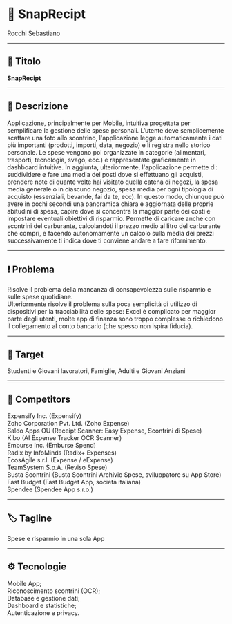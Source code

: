 # 📱 SnapRecipt  
Rocchi Sebastiano  

---

## 📝 Titolo
**SnapRecipt**


---

## 🧾 Descrizione
Applicazione, principalmente per Mobile, intuitiva progettata per semplificare la gestione delle spese personali.  L’utente deve semplicemente scattare una foto allo scontrino, l'applicazione legge automaticamente i dati più importanti (prodotti, importi, data, negozio) e li registra nello storico personale. Le spese vengono poi organizzate in categorie (alimentari, trasporti, tecnologia, svago, ecc.) e rappresentate graficamente in dashboard intuitive. In aggiunta, ulteriormente, l'applicazione permette di: suddividere e fare una media dei posti dove si effettuano gli acquisti, prendere note di quante volte hai visitato quella catena di negozi, la spesa media generale o in ciascuno negozio,  spesa media per ogni tipologia di acquisto (essenziali, bevande, fai da te, ecc). In questo modo, chiunque può avere in pochi secondi una panoramica chiara e aggiornata delle proprie abitudini di spesa, capire dove si concentra la maggior parte dei costi e impostare eventuali obiettivi di risparmio.  Permette di caricare anche con scontrini del carburante, calcolandoti il prezzo medio al litro del carburante che compri, e facendo autonomamente un calcolo sulla media dei prezzi successivamente ti indica dove ti conviene andare a fare rifornimento. 

---

## ❗ Problema
Risolve il problema della mancanza di consapevolezza sulle risparmio e sulle spese quotidiane.  
Ulteriormente risolve il problema sulla poca semplicità di utilizzo di dispositivi per la tracciabilità delle spese: Excel è complicato per maggior parte degli utenti, molte app di finanza sono troppo complesse o richiedono il collegamento al conto bancario (che spesso non ispira fiducia).

---

## 🎯 Target
Studenti e Giovani lavoratori, Famiglie, Adulti e Giovani Anziani  

---

## 🏢 Competitors
Expensify Inc. (Expensify)  
Zoho Corporation Pvt. Ltd. (Zoho Expense)  
Saldo Apps OU (Receipt Scanner: Easy Expense, Scontrini di Spese)  
Kibo (AI Expense Tracker OCR Scanner)  
Emburse Inc. (Emburse Spend)  
Radix by InfoMinds (Radix+ Expenses)  
EcosAgile s.r.l. (Expense / eExpense)  
TeamSystem S.p.A. (Reviso Spese)  
Busta Scontrini (Busta Scontrini Archivio Spese, sviluppatore su App Store)  
Fast Budget (Fast Budget App, società italiana)  
Spendee (Spendee App s.r.o.)

---

## 🏷️ Tagline
Spese e risparmio in una sola App  

---

## ⚙️ Tecnologie
Mobile App;  
Riconoscimento scontrini (OCR);  
Database e gestione dati;  
Dashboard e statistiche;  
Autenticazione e privacy.  
